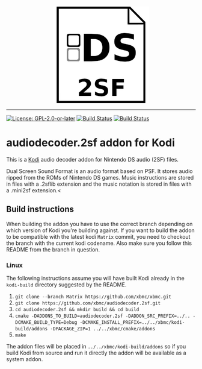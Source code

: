 <p align="center">
  <img src="audiodecoder.2sf/icon.png" />
</p>

------------------

[![License: GPL-2.0-or-later](https://img.shields.io/badge/License-GPL%20v2+-blue.svg)](LICENSE.md)
[![Build Status](https://dev.azure.com/teamkodi/binary-addons/_apis/build/status/xbmc.audiodecoder.2sf?branchName=Matrix)](https://dev.azure.com/teamkodi/binary-addons/_build/latest?definitionId=3&branchName=Matrix)
[![Build Status](https://jenkins.kodi.tv/view/Addons/job/xbmc/job/audiodecoder.2sf/job/Matrix/badge/icon)](https://jenkins.kodi.tv/blue/organizations/jenkins/xbmc%2Faudiodecoder.2sf/branches/)
<!--- [![Build Status](https://ci.appveyor.com/api/projects/status/github/xbmc/audiodecoder.2sf?branch=Matrix&svg=true)](https://ci.appveyor.com/project/xbmc/audiodecoder-2sf?branch=Matrix) -->

# audiodecoder.2sf addon for Kodi

This is a [Kodi](https://kodi.tv) audio decoder addon for Nintendo DS audio (2SF) files.

Dual Screen Sound Format is an audio format based on PSF. It stores audio ripped from the ROMs of Nintendo DS games. Music instructions are stored in files with a .2sflib extension and the music notation is stored in files with a .mini2sf extension.<

## Build instructions

When building the addon you have to use the correct branch depending on which version of Kodi you're building against. 
If you want to build the addon to be compatible with the latest kodi `Matrix` commit, you need to checkout the branch with the current kodi codename.
Also make sure you follow this README from the branch in question.

### Linux

The following instructions assume you will have built Kodi already in the `kodi-build` directory 
suggested by the README.

1. `git clone --branch Matrix https://github.com/xbmc/xbmc.git`
2. `git clone https://github.com/xbmc/audiodecoder.2sf.git`
3. `cd audiodecoder.2sf && mkdir build && cd build`
4. `cmake -DADDONS_TO_BUILD=audiodecoder.2sf -DADDON_SRC_PREFIX=../.. -DCMAKE_BUILD_TYPE=Debug -DCMAKE_INSTALL_PREFIX=../../xbmc/kodi-build/addons -DPACKAGE_ZIP=1 ../../xbmc/cmake/addons`
5. `make`

The addon files will be placed in `../../xbmc/kodi-build/addons` so if you build Kodi from source and run it directly 
the addon will be available as a system addon.
